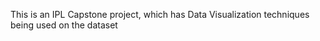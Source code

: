 This is an IPL Capstone project, which has Data Visualization techniques being used on the dataset 

